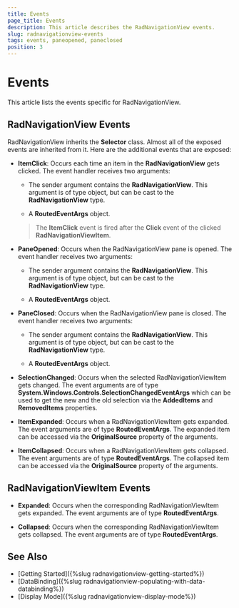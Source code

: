 ```yaml
---
title: Events
page_title: Events
description: This article describes the RadNavigationView events.
slug: radnavigationview-events
tags: events, paneopened, paneclosed
position: 3
---
```


# Events

This article lists the events specific for RadNavigationView.

## RadNavigationView Events

RadNavigationView inherits the __Selector__ class. Almost all of the exposed events are inherited from it. Here are the additional events that are exposed:            

* __ItemClick__: Occurs each time an item in the __RadNavigationView__ gets clicked. The event handler receives two arguments:

	* The sender argument contains the __RadNavigationView__. This argument is of type object, but can be cast to the __RadNavigationView__ type.              

	* A __RoutedEventArgs__ object.                      

	>The __ItemClick__ event is fired after the __Click__ event of the clicked __RadNavigationViewItem__.     

* __PaneOpened__: Occurs when the RadNavigationView pane is opened.  The event handler receives two arguments:  

    * The sender argument contains the __RadNavigationView__. This argument is of type object, but can be cast to the __RadNavigationView__ type.              

	* A __RoutedEventArgs__ object. 

* __PaneClosed__: Occurs when the RadNavigationView pane is closed.  The event handler receives two arguments:  
  
    * The sender argument contains the __RadNavigationView__. This argument is of type object, but can be cast to the __RadNavigationView__ type.              

	* A __RoutedEventArgs__ object. 

* __SelectionChanged__: Occurs when the selected RadNavigationViewItem gets changed. The event arguments are of type __System.Windows.Controls.SelectionChangedEventArgs__ which can be used to get the new and the old selection via the __AddedItems__ and __RemovedItems__ properties.	

* __ItemExpanded__: Occurs when a RadNavigationViewItem gets expanded. The event arguments are of type __RoutedEventArgs__. The expanded item can be accessed via the __OriginalSource__ property of the arguments.

* __ItemCollapsed__: Occurs when a RadNavigationViewItem gets collapsed. The event arguments are of type __RoutedEventArgs__. The collapsed item can be accessed via the __OriginalSource__ property of the arguments.

## RadNavigationViewItem Events

* __Expanded__: Occurs when the corresponding RadNavigationViewItem gets expanded. The event arguments are of type __RoutedEventArgs__.

* __Collapsed__: Occurs when the corresponding RadNavigationViewItem gets collapsed. The event arguments are of type __RoutedEventArgs__.

## See Also 

* [Getting Started]({%slug radnavigationview-getting-started%})
* [DataBinding]({%slug radnavigationview-populating-with-data-databinding%})
* [Display Mode]({%slug radnavigationview-display-mode%})
